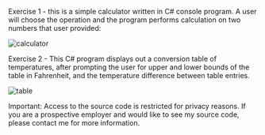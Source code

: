 Exercise 1 - this is a simple calculator written in C# console program. A user will choose the operation and the program performs calculation on two numbers that user provided:

![calculator](https://user-images.githubusercontent.com/14170402/39540294-7738f834-4dff-11e8-8259-b7d577c3558f.gif)

Exercise 2 - This C# program displays out a conversion table of temperatures, after prompting the user for upper and lower bounds of the table 
in Fahrenheit, and the temperature difference between table entries.

![table](https://user-images.githubusercontent.com/14170402/39540296-79a0d7cc-4dff-11e8-829f-3688edf59e8c.gif)

Important: Access to the source code is restricted for privacy reasons. If you are a prospective employer and would like to see my source code, please contact me for more information.
